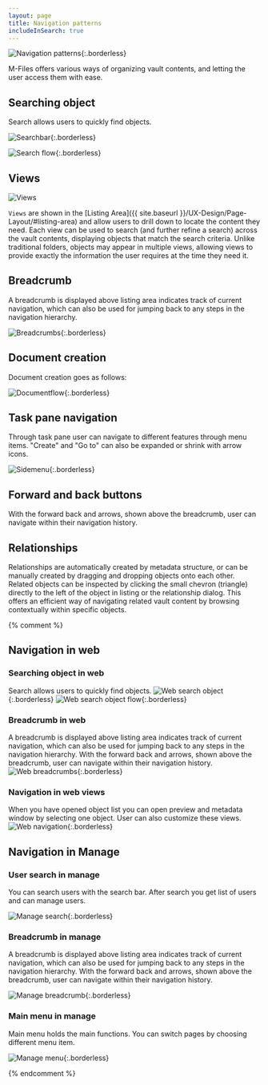 ```yaml
---
layout: page
title: Navigation patterns
includeInSearch: true
---
```


![Navigation patterns](navigation.png){:.borderless}

M-Files offers various ways of organizing vault contents, and letting the user access them with ease.

## Searching object

Search allows users to quickly find objects.

![Searchbar](search-bar.png){:.borderless}

![Search flow](search-flow.png){:.borderless}

## Views

![Views](views.png)

`Views` are shown in the [Listing Area]({{ site.baseurl }}/UX-Design/Page-Layout/#listing-area) and allow users to drill down to locate the content they need. Each view can be used to search (and further refine a search) across the vault contents, displaying objects that match the search criteria.  Unlike traditional folders, objects may appear in multiple views, allowing views to provide exactly the information the user requires at the time they need it.  

## Breadcrumb 

A breadcrumb is displayed above listing area indicates track of current navigation, which can also be used for jumping back to any steps in the navigation hierarchy.

![Breadcrumbs](breadcrumbs.png){:.borderless}

## Document creation

Document creation goes as follows:

![Documentflow](documentflow.png){:.borderless}

## Task pane navigation

Through task pane user can navigate to different features through menu items. "Create" and "Go to" can also be expanded or shrink with arrow icons.

![Sidemenu](sidemenu.png){:.borderless}

## Forward and back buttons

With the forward back and arrows, shown above the breadcrumb, user can navigate within their navigation history.  

## Relationships

Relationships are automatically created by metadata structure, or can be manually created by dragging and dropping objects onto each other. Related objects can be inspected by clicking the small chevron (triangle) directly to the left of the object in listing or the relationship dialog.  This offers an efficient way of navigating related vault content by browsing contextually within specific objects.

{% comment %}   

## Navigation in web

### Searching object in web

Search allows users to quickly find objects.
![Web search object](web-searching-object.png){:.borderless}
![Web search object flow](web-searching-object-flow.png){:.borderless}

### Breadcrumb in web
A breadcrumb is displayed above listing area indicates track of current navigation, which can also be used for jumping back to any steps in the navigation hierarchy. With the forward back and arrows, shown above the breadcrumb, user can navigate within their navigation history.
![Web breadcrumbs](web-breadcrumb.png){:.borderless}

### Navigation in web views
When you have opened object list you can open preview and metadata window by selecting one object. User can also customize these views.
![Web navigation](web-navigation-views.png){:.borderless}

## Navigation in Manage

### User search in manage
You can search users with the search bar. After search you get list of users and can manage users.  

![Manage search](manage-search.png){:.borderless}

### Breadcrumb in manage
A breadcrumb is displayed above listing area indicates track of current navigation, which can also be used for jumping back to any steps in the navigation hierarchy. With the forward back and arrows, shown above the breadcrumb, user can navigate within their navigation history.  

![Manage breadcrumb](manage-breadcrumb.png){:.borderless}

### Main menu in manage
Main menu holds the main functions. You can switch pages by choosing different menu item.  

![Manage menu](manage-main-menu.png){:.borderless}

{% endcomment %}